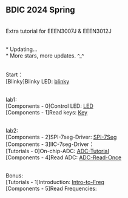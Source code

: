 ## BDIC 2024 Spring

<br> Extra tutorial for EEEN3007J & EEEN3012J

<br> * Updating...
<br> * More stars, more updates. ^\_^


<br> Start：
    <br> [Blinky]Blinky LED: [blinky](./C8051F/Blinky/test.c)

<br> lab1: 
    <br> [Components - 0]Control LED: [LED](./C8051F/Lab1/led_ctrl.c)
    <br> [Components - 1]Read keys: [Key](./C8051F/Blinky/key.c)

<br> lab2: 
    <br> [Components - 2]SPI-7seg-Driver: [SPI-7Seg](./C8051F/Serial7Seg/SPI_7Seg.c)
    <br> [Components - 3]IIC-7seg-Driver：
    <br> [Tutorials - 0]On-chip-ADC: [ADC-Tutorial](./C8051F/ADC/adc.md)
    <br> [Components - 4]Read ADC: [ADC-Read-Once](./C8051F/ADC/adc.c)

<br> Bonus:
    <br> [Tutorials - 1]Introduction: [Intro-to-Freq](./C8051F/Freq/intro_freq.md)
    <br> [Components - 5]Read Frequencies: 
